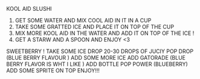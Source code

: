 KOOL AID SLUSHI 
1) GET SOME WATER AND MIX COOL AID IN IT IN A CUP
2) TAKE SOME GRATTED ICE AND PLACE IT ON TOP OF THE CUP
3) MIX MORE KOOL AID IN THE WATER AND ADD IT ON TOP OF THE ICE !
4) GET A STARW AND A SPOON AND ENJOY <3

SWEETBERRY !
TAKE SOME ICE 
DROP 20-30 DROPS OF JUCIY POP DROP (BLUE BERRY FLAVOUR )
ADD SOME MORE ICE 
ADD GATORADE (BLUE BERRY FLAVOR IS WHT I LIKE )
ADD BOTTLE POP POWER (BLUEBERRY)
ADD SOME SPRITE ON TOP 
ENJOY!!!